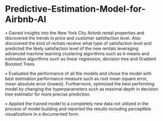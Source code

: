 # Predictive-Estimation-Model-for-Airbnb-AI

• Gained insights into the New York City Airbnb rental properties and discovered the trends in price and customer satisfaction level. Also discovered the kind of rentals receive what type of satisfaction level and predicted the likely satisfaction level of the new rentals leveraging advanced machine learning clustering algorithms such as k-means and estimation algorithms such as linear regression, decision tree and Gradient Boosted Trees.

• Evaluated the performance of all the models and chose the model with best estimation performance measure such as root mean square error, mean absolute error (lowest). Furthermore, optimized the best performing model by changing the hyperparameters such as maximal depth in decision tree estimator for more precise prediction.

• Applied the trained model to a completely new data not utilized in the process of model building and reported the results including perceptible visualizations in a documented form.
